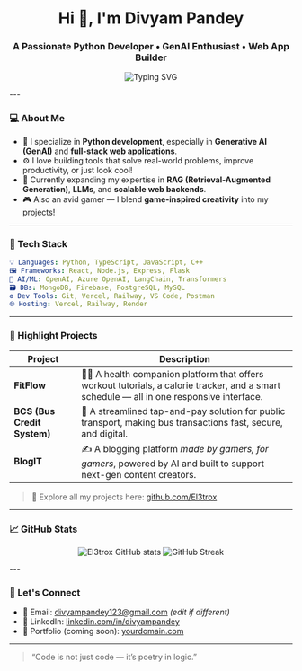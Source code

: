<h1 align="center">Hi 👋, I'm Divyam Pandey</h1>
<h3 align="center">A Passionate Python Developer • GenAI Enthusiast • Web App Builder</h3>

<p align="center">
  <img src="https://readme-typing-svg.demolab.com?font=Fira+Code&pause=1000&color=00C6FF&center=true&vCenter=true&width=435&lines=Building+cool+stuff+with+Python;Creating+AI-powered+apps;Lover+of+clean+code+%26+good+UI" alt="Typing SVG" />
</p>
---

### 💻 About Me

- 🚀 I specialize in **Python development**, especially in **Generative AI (GenAI)** and **full-stack web applications**.
- ⚙️ I love building tools that solve real-world problems, improve productivity, or just look cool!
- 🌱 Currently expanding my expertise in **RAG (Retrieval-Augmented Generation)**, **LLMs**, and **scalable web backends**.
- 🎮 Also an avid gamer — I blend **game-inspired creativity** into my projects!

---

### 🧠 Tech Stack

```yaml
💡 Languages: Python, TypeScript, JavaScript, C++
🖼️ Frameworks: React, Node.js, Express, Flask
🧠 AI/ML: OpenAI, Azure OpenAI, LangChain, Transformers
🗃️ DBs: MongoDB, Firebase, PostgreSQL, MySQL
⚙️ Dev Tools: Git, Vercel, Railway, VS Code, Postman
🌐 Hosting: Vercel, Railway, Render
```

---

### 🌟 Highlight Projects

| Project                     | Description                                                                                                                                 |
| --------------------------- | ------------------------------------------------------------------------------------------------------------------------------------------- |
| **FitFlow**                 | 🏃‍♂️ A health companion platform that offers workout tutorials, a calorie tracker, and a smart schedule — all in one responsive interface. |
| **BCS (Bus Credit System)** | 🚌 A streamlined tap-and-pay solution for public transport, making bus transactions fast, secure, and digital.                              |
| **BlogIT**                  | ✍️ A blogging platform *made by gamers, for gamers*, powered by AI and built to support next-gen content creators.                          |

> 🔗 Explore all my projects here: [github.com/El3trox](https://github.com/El3trox)

---

### 📈 GitHub Stats
<p align="center"> <img src="https://github-readme-stats.vercel.app/api?username=El3trox&show_icons=true&theme=tokyonight" alt="El3trox GitHub stats"/> <img src="https://github-readme-streak-stats.herokuapp.com/?user=El3trox&theme=tokyonight" alt="GitHub Streak" /> </p>
---

### 📢 Let's Connect

- 📧 Email: [divyampandey123@gmail.com](mailto\:divyampandey123@gmail.com) *(edit if different)*
- 💼 LinkedIn: [linkedin.com/in/divyampandey](https://www.linkedin.com/in/divyampandey)
- 🧠 Portfolio (coming soon): [yourdomain.com](#)

---

> “Code is not just code — it’s poetry in logic.”

